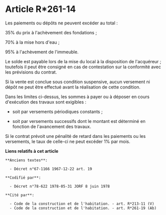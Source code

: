 # Article R*261-14

Les paiements ou dépôts ne peuvent excéder au total :

35% du prix à l'achèvement des fondations ;

70% à la mise hors d'eau ;

95% à l'achèvement de l'immeuble.

Le solde est payable lors de la mise du local à la disposition de l'acquéreur ; toutefois il peut être consigné en cas de
contestation sur la conformité avec les prévisions du contrat.

Si la vente est conclue sous condition suspensive, aucun versement ni dépôt ne peut être effectué avant la réalisation de
cette condition.

Dans les limites ci-dessus, les sommes à payer ou à déposer en cours d'exécution des travaux sont exigibles :

- soit par versements périodiques constants ;

- soit par versements successifs dont le montant est déterminé en fonction de l'avancement des travaux.

Si le contrat prévoit une pénalité de retard dans les paiements ou les versements, le taux de celle-ci ne peut excéder 1% par
mois.

**Liens relatifs à cet article**

	**Anciens textes**:

	  - Décret n°67-1166 1967-12-22 art. 19

	**Codifié par**:

	  - Décret n°78-622 1978-05-31 JORF 8 juin 1978

	**Cité par**:

	  - Code de la construction et de l'habitation. - art. R*213-11 (V)
	  - Code de la construction et de l'habitation. - art. R*261-19 (Ab)
